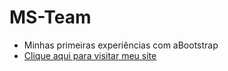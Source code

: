 # MS-Team

* Minhas primeiras experiências com aBootstrap
* [Clique aqui para visitar meu site](https://cassianodess.github.io/MS-Team/)
